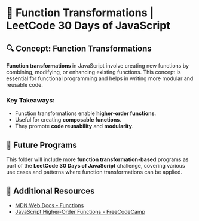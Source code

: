 # 🚀 Function Transformations | LeetCode 30 Days of JavaScript

## 🔍 Concept: Function Transformations  
**Function transformations** in JavaScript involve creating new functions by combining, modifying, or enhancing existing functions. This concept is essential for functional programming and helps in writing more modular and reusable code.

### Key Takeaways:
- Function transformations enable **higher-order functions**.
- Useful for creating **composable functions**.
- They promote **code reusability** and **modularity**.

## 📂 Future Programs  
This folder will include more **function transformation-based** programs as part of the **LeetCode 30 Days of JavaScript** challenge, covering various use cases and patterns where function transformations can be applied.

## 📖 Additional Resources
- [MDN Web Docs - Functions](https://developer.mozilla.org/en-US/docs/Web/JavaScript/Guide/Functions)
- [JavaScript Higher-Order Functions - FreeCodeCamp](https://www.freecodecamp.org/news/higher-order-functions-in-javascript/)